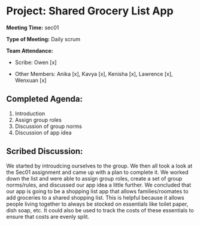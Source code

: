 # Project: Shared Grocery List App

**Meeting Time:** sec01

**Type of Meeting:** Daily scrum

**Team Attendance:**

- Scribe:
Owen [x]

- Other Members:
Anika [x],
Kavya [x],
Kenisha [x],
Lawrence [x],
Wenxuan [x]

## Completed Agenda:
1. Introduction
2. Assign group roles
3. Discussion of group norms
4. Discussion of app idea

## Scribed Discussion:
We started by introudcing ourselves to the group. We then all took a look at the Sec01 assignment and came up with a plan to complete it. We worked down the list and were able to assign group roles, create a set of group norms/rules, and discussed our app idea a little further. We concluded that our app is going to be a shopping list app that allows families/roomates to add groceries to a shared shopping list. This is helpful because it allows people living together to always be stocked on essentials like toilet paper, dish soap, etc. It could also be used to track the costs of these essentials to ensure that costs are evenly split.

